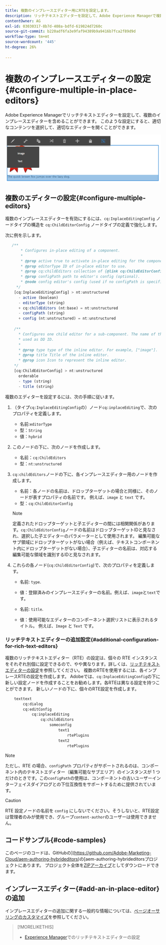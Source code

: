 ```yaml
---
title: 複数のインプレースエディター用にRTEを設定します。
description: リッチテキストエディターを設定して、Adobe Experience Managerで複数のインプレースエディターを作成します。
contentOwner: AG
exl-id: 03030317-8b7d-408a-bdfd-619824d7260c
source-git-commit: b220adf6fa3e9faf94389b9a9416b7fca2f89d9d
workflow-type: tm+mt
source-wordcount: '445'
ht-degree: 26%

---
```


# 複数のインプレースエディターの設定{#configure-multiple-in-place-editors}

Adobe Experience Managerでリッチテキストエディターを設定して、複数のインプレースエディターを含めることができます。 このような設定にすると、適切なコンテンツを選択して、適切なエディターを開くことができます。

![特定のインプレースエディター](assets/rte-inplace-editor.png)

## 複数のエディターの設定{#configure-multiple-editors}

複数のインプレースエディターを有効にするには、`cq:InplaceEditingConfig` ノードタイプの構造を `cq:ChildEditorConfig` ノードタイプの定義で強化します。

次に例を示します。

```js
   /**
       * Configures in-place editing of a component.
       *
       * @prop active true to activate in-place editing for the component.
       * @prop editorType ID of in-place editor to use.
       * @prop cq:childEditors collection of {@link cq:ChildEditorConfig} nodes.
       * @prop configPath path to editor's config (optional).
       * @node config editor's config (used if no configPath is specified; optional).
     */
    [cq:InplaceEditingConfig] > nt:unstructured
      - active (boolean)
      - editorType (string)
      + cq:childEditors (nt:base) = nt:unstructured
      - configPath (string)
      + config (nt:unstructured) = nt:unstructured

    /**
      * Configures one child editor for a sub-component. The name of the this node is
      * used as DD ID.
      *
      * @prop type type of the inline editor. For example, ["image"].
      * @prop title Title of the inline editor.
      * @prop icon Icon to represent the inline editor.
    */
    [cq:ChildEditorConfig] > nt:unstructured
      orderable
      - type (string)
      - title (string)
```

複数のエディターを設定するには、次の手順に従います。

1. （タイプ`cq:InplaceEditingConfig`の）ノード`cq:inplaceEditing`で、次のプロパティを定義します。

   * 名前:`editorType`
   * 型：`String`
   * 値：`hybrid`

1. このノードの下に、次のノードを作成します。

   * 名前：`cq:ChildEditors`
   * 型：`nt:unstructured`

1. `cq:childEditors`ノードの下に、各インプレースエディター用のノードを作成します。

   * 名前：各ノードの名前は、ドロップターゲットの場合と同様に、そのノードが表すプロパティの名前です。 例えば、`image` と `text` です。
   * 型：`cq:ChildEditorConfig`

   >[!NOTE]
   >
   >定義されたドロップターゲットと子エディターの間には相関関係があります。`cq:ChildEditorConfig`ノードの名前はドロップターゲットIDと見なされ、選択した子エディターのパラメーターとして使用されます。 編集可能なサブ領域にドロップターゲットがない場合（例えば、テキストコンポーネント内にドロップターゲットがない場合）、子エディターの名前は、対応する編集可能な領域を識別するIDと見なされます。

1. これらの各ノード(`cq:ChildEditorConfig`)で、次のプロパティを定義します。

   * 名前: `type`.
   * 値：登録済みのインプレースエディターの名前。例えば、`image`と`text`です。

   * 名前: `title`.
   * 値：使用可能なエディターのコンポーネント選択リストに表示されるタイトル。 例えば、`Image` と `Text` です。

### リッチテキストエディターの追加設定{#additional-configuration-for-rich-text-editors}

複数のリッチテキストエディター（RTE）の設定は、個々の RTE インスタンスをそれぞれ別個に設定できるので、やや異なります。詳しくは、[リッチテキストエディターの設定](/help/sites-administering/rich-text-editor.md)を参照してください。 複数のRTEを使用するには、各インプレースRTEの設定を作成します。 Adobeでは、`cq:InplaceEditingConfig`の下に新しい設定ノードを作成することをお勧めします。各RTEは異なる設定を持つことができます。 新しいノードの下に、個々のRTE設定を作成します。

```xml
    texttext
        cq:dialog
        cq:editConfig
            cq:inplaceEditing
                cq:childEditors
                    someconfig
                        text1
                            rtePlugins
                        text2
                            rtePlugins
```

>[!NOTE]
>
>ただし、RTE の場合、`configPath` プロパティがサポートされるのは、コンポーネント内のテキストエディター（編集可能なサブエリア）のインスタンスが 1 つだけのときです。この`configPath`の使用は、コンポーネントの古いユーザーインターフェイスダイアログとの下位互換性をサポートするために提供されています。

>[!CAUTION]
>
>RTE 設定ノードの名前を `config` にしないでください。そうしないと、RTE設定は管理者のみが使用でき、グループ`content-author`のユーザーは使用できません。

## コードサンプル{#code-samples}

このページのコードは、GitHubの](https://github.com/Adobe-Marketing-Cloud/aem-authoring-hybrideditors)の[aem-authoring-hybrideditorsプロジェクトにあります。 プロジェクト全体を[ZIPアーカイブ](https://github.com/Adobe-Marketing-Cloud/aem-authoring-hybrideditors/archive/master.zip)としてダウンロードできます。

## インプレースエディター{#add-an-in-place-editor}の追加

インプレースエディターの追加に関する一般的な情報については、[ページオーサリングのカスタマイズ](/help/sites-developing/customizing-page-authoring-touch.md#add-new-in-place-editor)を参照してください。

>[!MORELIKETHIS]
>
>* [Experience Manager](/help/sites-administering/rich-text-editor.md)でのリッチテキストエディターの設定

